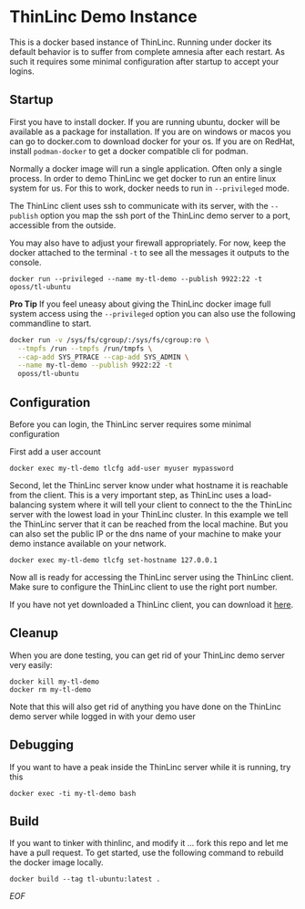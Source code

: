 # ThinLinc Demo Instance

This is a docker based instance of ThinLinc. Running under docker its default
behavior is to suffer from complete amnesia after each restart. As such
it requires some minimal configuration after startup to accept your logins.

## Startup

First you have to install docker. If you are running ubuntu, docker will be
available as a package for installation. If you are on windows or macos you
can go to docker.com to download docker for your os. If you are on RedHat,
install `podman-docker` to get a docker compatible cli for podman.

Normally a docker image will run a single application.  Often only a single
process.  In order to demo ThinLinc we get docker to run an entire linux
system for us.  For this to work, docker needs to run in `--privileged` mode.

The ThinLinc client uses ssh to communicate with its server, 
with the `--publish` option you map the ssh port of the ThinLinc demo server
to a port, accessible from the outside. 

You may also have to adjust your firewall appropriately. For now, keep the
docker attached to the terminal `-t` to see all the messages it outputs
to the console.

```console
docker run --privileged --name my-tl-demo --publish 9922:22 -t oposs/tl-ubuntu
```

**Pro Tip** If you feel uneasy about giving the ThinLinc docker image full
system access using the `--privileged` option you can also use the following
commandline to start.

```bash
docker run -v /sys/fs/cgroup/:/sys/fs/cgroup:ro \
  --tmpfs /run --tmpfs /run/tmpfs \
  --cap-add SYS_PTRACE --cap-add SYS_ADMIN \
  --name my-tl-demo --publish 9922:22 -t
  oposs/tl-ubuntu
```

## Configuration

Before you can login, the ThinLinc server requires some minimal configuration

First add a user account

```console
docker exec my-tl-demo tlcfg add-user myuser mypassword
```

Second, let the ThinLinc server know under what hostname it is reachable from the client.
This is a very important step, as ThinLinc uses a load-balancing system where it will
tell your client to connect to the the ThinLinc server with the lowest
load in your ThinLinc cluster. In this example we tell the ThinLinc server
that it can be reached from the local machine. But you can also set the
public IP or the dns name of your machine to make your demo instance
available on your network.

```console
docker exec my-tl-demo tlcfg set-hostname 127.0.0.1
```

Now all is ready for accessing the ThinLinc server using the ThinLinc client. Make sure to
configure the ThinLinc client to use the right port number.

If you have not yet downloaded a ThinLinc client, you can download it
[here](https://www.cendio.com/thinlinc/download). 

## Cleanup

When you are done testing, you can get rid of your ThinLinc demo server very easily:

```console
docker kill my-tl-demo
docker rm my-tl-demo
```

Note that this will also get rid of anything you have done on the ThinLinc demo server
while logged in with your demo user

## Debugging

If you want to have a peak inside the ThinLinc server while it is running, try this

```console
docker exec -ti my-tl-demo bash
```

## Build

If you want to tinker with thinlinc, and modify it ... fork this repo and
let me have a pull request. To get started, use the following command to
rebuild the docker image locally.

```console
docker build --tag tl-ubuntu:latest .
```

*EOF*
